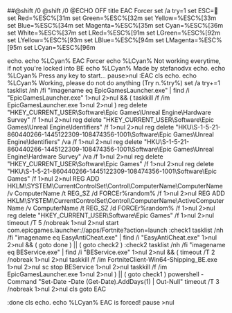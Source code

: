 ##@shift /0
@shift /0
@ECHO OFF
title EAC Forcer
set /a try=1
set ESC=
set Red=%ESC%[31m
set Green=%ESC%[32m
set Yellow=%ESC%[33m
set Blue=%ESC%[34m
set Magenta=%ESC%[35m
set Cyan=%ESC%[36m
set White=%ESC%[37m
set LRed=%ESC%[91m
set LGreen=%ESC%[92m
set LYellow=%ESC%[93m
set LBlue=%ESC%[94m
set LMagenta=%ESC%[95m
set LCyan=%ESC%[96m

echo.
echo %LCyan%  EAC Forcer
echo %LCyan%  Not working everytime, if not you're locked into BE
echo %LCyan%  Made by stefanodvx
echo.
echo %LCyan%  Press any key to start...
pause>nul
:EAC
cls
echo.
echo %LCyan%  Working, please do not do anything (Try n.%try%)
set /a try+=1
tasklist /nh /fi "imagename eq EpicGamesLauncher.exe" | find /i "EpicGamesLauncher.exe" 1>nul 2>nul && (
  taskkill /f /im EpicGamesLauncher.exe 1>nul 2>nul
)
reg delete "HKEY_CURRENT_USER\Software\Epic Games\Unreal Engine\Hardware Survey" /f 1>nul 2>nul
reg delete "HKEY_CURRENT_USER\Software\Epic Games\Unreal Engine\Identifiers" /f 1>nul 2>nul
reg delete "HKU\S-1-5-21-860440266-1445122309-108474356-1001\Software\Epic Games\Unreal Engine\Identifiers" /va /f 1>nul 2>nul
reg delete "HKU\S-1-5-21-860440266-1445122309-108474356-1001\Software\Epic Games\Unreal Engine\Hardware Survey" /va /f 1>nul 2>nul
reg delete "HKEY_CURRENT_USER\Software\Epic Games" /f 1>nul 2>nul
reg delete "HKU\S-1-5-21-860440266-1445122309-108474356-1001\Software\Epic Games" /f 1>nul 2>nul
REG ADD HKLM\SYSTEM\CurrentControlSet\Control\ComputerName\ComputerName /v ComputerName /t REG_SZ /d FORCEr%random% /f 1>nul 2>nul
REG ADD HKLM\SYSTEM\CurrentControlSet\Control\ComputerName\ActiveComputerName /v ComputerName /t REG_SZ /d FORCEr%random% /f 1>nul 2>nul
reg delete "HKEY_CURRENT_USER\Software\Epic Games" /f 1>nul 2>nul
timeout /T 5 /nobreak 1>nul 2>nul
start com.epicgames.launcher://apps/Fortnite?action=launch
:check1
tasklist /nh /fi "imagename eq EasyAntiCheat.exe" | find /i "EasyAntiCheat.exe" 1>nul 2>nul && (
goto done
) || (
  goto check2
)
:check2
tasklist /nh /fi "imagename eq BEService.exe" | find /i "BEService.exe" 1>nul 2>nul && (
timeout /T 2 /nobreak 1>nul 2>nul
taskkill /f /im FortniteClient-Win64-Shipping_BE.exe 1>nul 2>nul
sc stop BEService 1>nul 2>nul
taskkill /f /im EpicGamesLauncher.exe 1>nul 2>nul
) || (
  goto check1
)
powershell -Command "Set-Date -Date (Get-Date).AddDays(1) | Out-Null"
timeout /T 3 /nobreak 1>nul 2>nul
cls
goto EAC

:done
cls
echo.
echo %LCyan%  EAC is forced!
pause >nul
